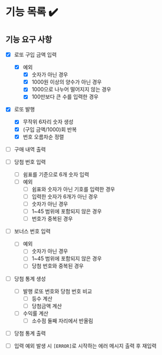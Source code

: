 # 기능 목록 ✔️

## 기능 요구 사항

- [x] 로또 구입 금액 입력
  - [x] 예외
    - [x] 숫자가 아닌 경우
    - [x] 1000원 이상의 양수가 아닌 경우
    - [x] 1000으로 나누어 떨어지지 않는 경우
    - [x] 100만보다 큰 수를 입력한 경우

- [x] 로또 발행
  - [x] 무작위 6자리 숫자 생성
  - [x] (구입 금액/1000)회 반복
  - [x] 번호 오름차순 정렬

- [ ] 구매 내역 출력

- [ ] 당첨 번호 입력
  - [ ] 쉼표를 기준으로 6개 숫자 입력
  - [ ] 예외
    - [ ] 쉼표와 숫자가 아닌 기호를 입력한 경우 
    - [ ] 입력한 숫자가 6개가 아닌 경우
    - [ ] 숫자가 아닌 경우
    - [ ] 1~45 범위에 포함되지 않은 경우
    - [ ] 번호가 중복된 경우

- [ ] 보너스 번호 입력
  - [ ] 예외
    - [ ] 숫자가 아닌 경우
    - [ ] 1~45 범위에 포함되지 않은 경우
    - [ ] 당첨 번호와 중복된 경우

- [ ] 당첨 통계 생성
  - [ ] 발행 로또 번호와 당첨 번호 비교
    - [ ] 등수 계산
    - [ ] 당첨금액 계산
  - [ ] 수익률 계산
    - [ ] 소수점 둘째 자리에서 반올림

- [ ] 당첨 통계 출력

- [ ] 입력 예외 발생 시 `[ERROR]`로 시작하는 에러 메시지 출력 후 재입력